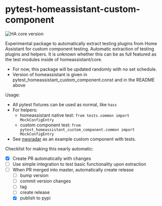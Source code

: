# pytest-homeassistant-custom-component

![HA core version](https://img.shields.io/static/v1?label=HA+core+version&message=0.116.0.dev0&labelColor=blue)

Experimental package to automatically extract testing plugins from Home Assistant for custom component testing. Automatic extraction of testing plugins and helpers. It is unknown whether this can be as full featured as the test modules inside of homeassistant/core.

* For now, this package will be updated randomly with no set schedule.
* Version of homeassistant is given in pytest_homeassistant_custom_component.const and in the README above

Usage:
* All pytest fixtures can be used as normal, like `hass`
* For helpers:
  * homeassistant native test: `from tests.common import MockConfigEntry`
  * custom component test: `from pytest_homeassistant_custom_component.common import MockConfigEntry`
* See [nwsradar](https://github.com/MatthewFlamm/nwsradar) as an example custom component with tests.

Checklist for making this nearly automatic:
- [x] Create PR automatically with changes
- [ ] Use simple integration to test basic functionality upon extraction
- [ ] When PR merged into master, automatically create release
  - [ ] bump version
  - [ ] commit version changes
  - [ ] tag
  - [ ] create release
  - [x] publish to pypi
